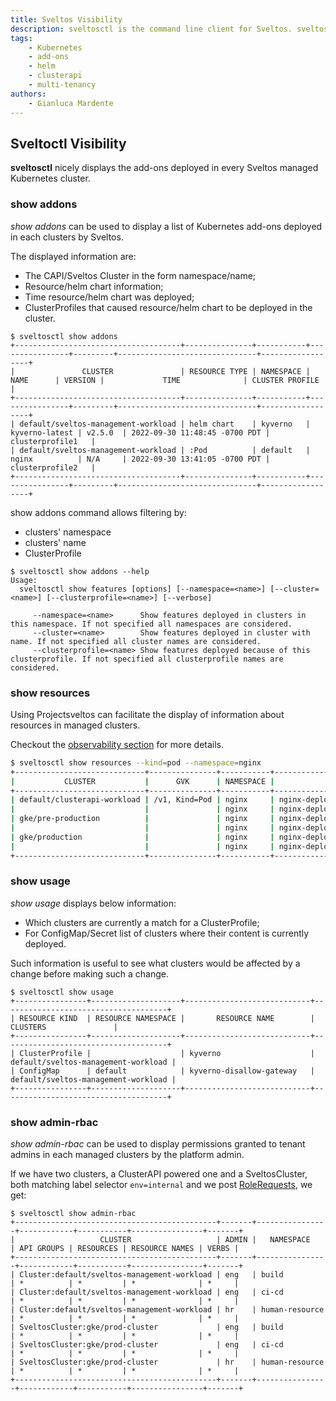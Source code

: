 ```yaml
---
title: Sveltos Visibility
description: sveltosctl is the command line client for Sveltos. sveltosctl nicely displays add-ons deployed in each Kubernetes cluster by Sveltos.
tags:
    - Kubernetes
    - add-ons
    - helm
    - clusterapi
    - multi-tenancy
authors:
    - Gianluca Mardente
---
```


## Sveltoctl Visibility

**sveltosctl** nicely displays the add-ons deployed in every Sveltos managed Kubernetes cluster.

### show addons
*show addons* can be used to display a list of Kubernetes add-ons deployed in each clusters by Sveltos.

The displayed information are:

- The CAPI/Sveltos Cluster in the form namespace/name;
- Resource/helm chart information;
- Time resource/helm chart was deployed;
- ClusterProfiles that caused resource/helm chart to be deployed in the cluster.

```
$ sveltosctl show addons
+-------------------------------------+---------------+-----------+----------------+---------+-------------------------------+------------------+
|               CLUSTER               | RESOURCE TYPE | NAMESPACE |      NAME      | VERSION |             TIME              | CLUSTER PROFILE |
+-------------------------------------+---------------+-----------+----------------+---------+-------------------------------+------------------+
| default/sveltos-management-workload | helm chart    | kyverno   | kyverno-latest | v2.5.0  | 2022-09-30 11:48:45 -0700 PDT | clusterprofile1   |
| default/sveltos-management-workload | :Pod          | default   | nginx          | N/A     | 2022-09-30 13:41:05 -0700 PDT | clusterprofile2   |
+-------------------------------------+---------------+-----------+----------------+---------+-------------------------------+------------------+
```

show addons command allows filtering by:

- clusters' namespace
- clusters' name
- ClusterProfile

```
$ sveltosctl show addons --help
Usage:
  sveltosctl show features [options] [--namespace=<name>] [--cluster=<name>] [--clusterprofile=<name>] [--verbose]

     --namespace=<name>      Show features deployed in clusters in this namespace. If not specified all namespaces are considered.
     --cluster=<name>        Show features deployed in cluster with name. If not specified all cluster names are considered.
     --clusterprofile=<name> Show features deployed because of this clusterprofile. If not specified all clusterprofile names are considered.
```

### show resources

Using Projectsveltos can facilitate the display of information about resources in managed clusters.

Checkout the [observability section](../../../observability/display_resources.md) for more details.

```bash
$ sveltosctl show resources --kind=pod --namespace=nginx
+-----------------------------+---------------+-----------+-----------------------------------+-------------------+
|           CLUSTER           |      GVK      | NAMESPACE |               NAME                |      MESSAGE      |
+-----------------------------+---------------+-----------+-----------------------------------+-------------------+
| default/clusterapi-workload | /v1, Kind=Pod | nginx     | nginx-deployment-85996f8dbd-7tctq | Deployment: nginx |
|                             |               | nginx     | nginx-deployment-85996f8dbd-tz4gd | Deployment: nginx |
| gke/pre-production          |               | nginx     | nginx-deployment-c4f7848dc-6jtwg  | Deployment: nginx |
|                             |               | nginx     | nginx-deployment-c4f7848dc-trllk  | Deployment: nginx |
| gke/production              |               | nginx     | nginx-deployment-676cf9b46d-k84pb | Deployment: nginx |
|                             |               | nginx     | nginx-deployment-676cf9b46d-mmbl4 | Deployment: nginx |
+-----------------------------+---------------+-----------+-----------------------------------+-------------------+
```

### show usage

*show usage* displays below information:

- Which clusters are currently a match for a ClusterProfile;
- For ConfigMap/Secret list of clusters where their content is currently deployed.


Such information is useful to see what clusters would be affected by a change before making such a change.

```
$ sveltosctl show usage
+----------------+--------------------+----------------------------+-------------------------------------+
| RESOURCE KIND  | RESOURCE NAMESPACE |       RESOURCE NAME        |              CLUSTERS               |
+----------------+--------------------+----------------------------+-------------------------------------+
| ClusterProfile |                    | kyverno                    | default/sveltos-management-workload |
| ConfigMap      | default            | kyverno-disallow-gateway   | default/sveltos-management-workload |
+----------------+--------------------+----------------------------+-------------------------------------+
```

### show admin-rbac

*show admin-rbac* can be used to display permissions granted to tenant admins in each managed clusters by the platform admin.

If we have two clusters, a ClusterAPI powered one and a SveltosCluster, both matching label selector
```env=internal``` and we post [RoleRequests](https://raw.githubusercontent.com/projectsveltos/access-manager/main/examples/shared_access.yaml), we get:

```
$ sveltosctl show admin-rbac
+---------------------------------------------+-------+----------------+------------+-----------+----------------+-------+
|                   CLUSTER                   | ADMIN |   NAMESPACE    | API GROUPS | RESOURCES | RESOURCE NAMES | VERBS |
+---------------------------------------------+-------+----------------+------------+-----------+----------------+-------+
| Cluster:default/sveltos-management-workload | eng   | build          | *          | *         | *              | *     |
| Cluster:default/sveltos-management-workload | eng   | ci-cd          | *          | *         | *              | *     |
| Cluster:default/sveltos-management-workload | hr    | human-resource | *          | *         | *              | *     |
| SveltosCluster:gke/prod-cluster             | eng   | build          | *          | *         | *              | *     |
| SveltosCluster:gke/prod-cluster             | eng   | ci-cd          | *          | *         | *              | *     |
| SveltosCluster:gke/prod-cluster             | hr    | human-resource | *          | *         | *              | *     |
+---------------------------------------------+-------+----------------+------------+-----------+----------------+-------+
```
